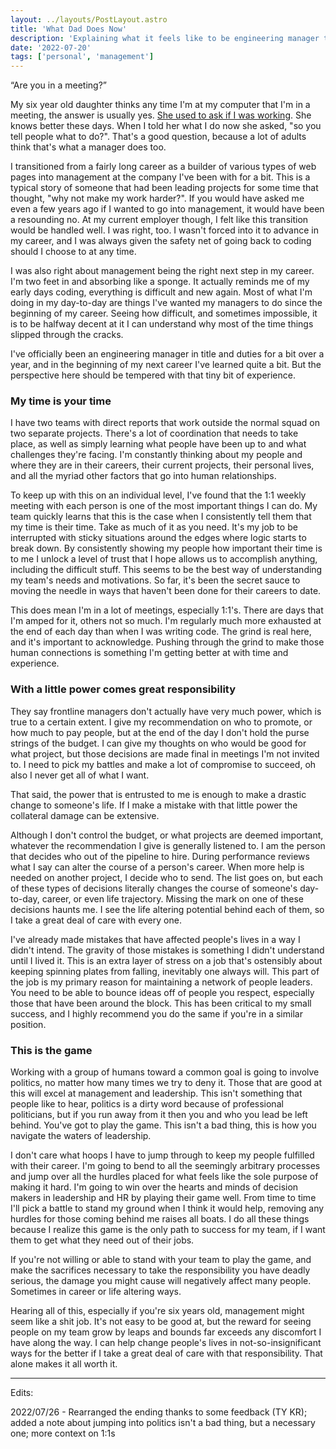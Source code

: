```yaml
---
layout: ../layouts/PostLayout.astro
title: 'What Dad Does Now'
description: 'Explaining what it feels like to be engineering manager to a six year old, and I think to myself. It involves many unglamorous and difficult things that need to be done no matter what and no matter when.'
date: '2022-07-20'
tags: ['personal', 'management']
---
```


“Are you in a meeting?”

My six year old daughter thinks any time I'm at my computer that I'm in a meeting, the answer is usually yes. [She used to ask if I was working](/what-dad-does). She knows better these days. When I told her what I do now she asked, "so you tell people what to do?". That's a good question, because a lot of adults think that's what a manager does too.

I transitioned from a fairly long career as a builder of various types of web pages into management at the company I've been with for a bit. This is a typical story of someone that had been leading projects for some time that thought, "why not make my work harder?". If you would have asked me even a few years ago if I wanted to go into management, it would have been a resounding no. At my current employer though, I felt like this transition would be handled well. I was right, too. I wasn't forced into it to advance in my career, and I was always given the safety net of going back to coding should I choose to at any time.

I was also right about management being the right next step in my career. I'm two feet in and absorbing like a sponge. It actually reminds me of my early days coding, everything is difficult and new again. Most of what I'm doing in my day-to-day are things I've wanted my managers to do since the beginning of my career. Seeing how difficult, and sometimes impossible, it is to be halfway decent at it I can understand why most of the time things slipped through the cracks.

I've officially been an engineering manager in title and duties for a bit over a year, and in the beginning of my next career I've learned quite a bit. But the perspective here should be tempered with that tiny bit of experience.

### My time is your time

I have two teams with direct reports that work outside the normal squad on two separate projects. There's a lot of coordination that needs to take place, as well as simply learning what people have been up to and what challenges they're facing. I'm constantly thinking about my people and where they are in their careers, their current projects, their personal lives, and all the myriad other factors that go into human relationships.

To keep up with this on an individual level, I've found that the 1:1 weekly meeting with each person is one of the most important things I can do. My team quickly learns that this is the case when I consistently tell them that my time is their time. Take as much of it as you need. It's my job to be interrupted with sticky situations around the edges where logic starts to break down. By consistently showing my people how important their time is to me I unlock a level of trust that I hope allows us to accomplish anything, including the difficult stuff. This seems to be the best way of understanding my team's needs and motivations. So far, it's been the secret sauce to moving the needle in ways that haven't been done for their careers to date.

This does mean I'm in a lot of meetings, especially 1:1's. There are days that I'm amped for it, others not so much. I'm regularly much more exhausted at the end of each day than when I was writing code. The grind is real here, and it's important to acknowledge. Pushing through the grind to make those human connections is something I'm getting better at with time and experience.

### With a little power comes great responsibility

They say frontline managers don't actually have very much power, which is true to a certain extent. I give my recommendation on who to promote, or how much to pay people, but at the end of the day I don't hold the purse strings of the budget. I can give my thoughts on who would be good for what project, but those decisions are made final in meetings I'm not invited to. I need to pick my battles and make a lot of compromise to succeed, oh also I never get all of what I want.

That said, the power that is entrusted to me is enough to make a drastic change to someone's life. If I make a mistake with that little power the collateral damage can be extensive.

Although I don't control the budget, or what projects are deemed important, whatever the recommendation I give is generally listened to. I am the person that decides who out of the pipeline to hire. During performance reviews what I say can alter the course of a person's career. When more help is needed on another project, I decide who to send. The list goes on, but each of these types of decisions literally changes the course of someone's day-to-day, career, or even life trajectory. Missing the mark on one of these decisions haunts me. I see the life altering potential behind each of them, so I take a great deal of care with every one.

I've already made mistakes that have affected people's lives in a way I didn't intend. The gravity of those mistakes is something I didn't understand until I lived it. This is an extra layer of stress on a job that's ostensibly about keeping spinning plates from falling, inevitably one always will. This part of the job is my primary reason for maintaining a network of people leaders. You need to be able to bounce ideas off of people you respect, especially those that have been around the block. This has been critical to my small success, and I highly recommend you do the same if you're in a similar position.

### This is the game

Working with a group of humans toward a common goal is going to involve politics, no matter how many times we try to deny it. Those that are good at this will excel at management and leadership. This isn't something that people like to hear, politics is a dirty word because of professional politicians, but if you run away from it then you and who you lead be left behind. You've got to play the game. This isn't a bad thing, this is how you navigate the waters of leadership.

I don't care what hoops I have to jump through to keep my people fulfilled with their career. I'm going to bend to all the seemingly arbitrary processes and jump over all the hurdles placed for what feels like the sole purpose of making it hard. I'm going to win over the hearts and minds of decision makers in leadership and HR by playing their game well. From time to time I'll pick a battle to stand my ground when I think it would help, removing any hurdles for those coming behind me raises all boats. I do all these things because I realize this game is the only path to success for my team, if I want them to get what they need out of their jobs.

If you're not willing or able to stand with your team to play the game, and make the sacrifices necessary to take the responsibility you have deadly serious, the damage you might cause will negatively affect many people. Sometimes in career or life altering ways.

Hearing all of this, especially if you're six years old, management might seem like a shit job. It's not easy to be good at, but the reward for seeing people on my team grow by leaps and bounds far exceeds any discomfort I have along the way. I can help change people's lives in not-so-insignificant ways for the better if I take a great deal of care with that responsibility. That alone makes it all worth it.

---

Edits:

2022/07/26 - Rearranged the ending thanks to some feedback (TY KR); added a note about jumping into politics isn't a bad thing, but a necessary one; more context on 1:1s
